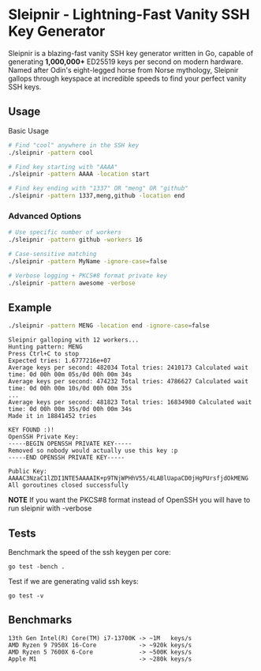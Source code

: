 # Sleipnir - Lightning-Fast Vanity SSH Key Generator

Sleipnir is a blazing-fast vanity SSH key generator written in Go, capable of generating **1,000,000+** ED25519 keys per second on modern hardware. Named after Odin's eight-legged horse from Norse mythology, Sleipnir gallops through keyspace at incredible speeds to find your perfect vanity SSH keys.



## Usage

Basic Usage
```bash
# Find "cool" anywhere in the SSH key
./sleipnir -pattern cool

# Find key starting with "AAAA"
./sleipnir -pattern AAAA -location start

# Find key ending with "1337" OR "meng" OR "github"
./sleipnir -pattern 1337,meng,github -location end
```

### Advanced Options

```bash
# Use specific number of workers
./sleipnir -pattern github -workers 16

# Case-sensitive matching
./sleipnir -pattern MyName -ignore-case=false

# Verbose logging + PKCS#8 format private key
./sleipnir -pattern awesome -verbose
```

## Example

```bash
./sleipnir -pattern MENG -location end -ignore-case=false
```
```
Sleipnir galloping with 12 workers...
Hunting pattern: MENG
Press Ctrl+C to stop
Expected tries: 1.6777216e+07
Average keys per second: 482034 Total tries: 2410173 Calculated wait time: 0d 00h 00m 05s/0d 00h 00m 34s
Average keys per second: 474232 Total tries: 4786627 Calculated wait time: 0d 00h 00m 10s/0d 00h 00m 35s
...
Average keys per second: 481823 Total tries: 16834980 Calculated wait time: 0d 00h 00m 35s/0d 00h 00m 34s
Made it in 18841452 tries

KEY FOUND :)!
OpenSSH Private Key:
-----BEGIN OPENSSH PRIVATE KEY-----
Removed so nobody would actually use this key :p
-----END OPENSSH PRIVATE KEY-----

Public Key:
AAAAC3NzaC1lZDI1NTE5AAAAIK+p9TNjWPHhV55/4LABlUapaCD0jHgPUrsfjdOkMENG
All goroutines closed successfully
```
**NOTE** If you want the PKCS#8  format instead of OpenSSH you will have to run sleipnir with -verbose

## Tests
Benchmark the speed of the ssh keygen per core:
```
go test -bench .
```

Test if we are generating valid ssh keys:
```
go test -v
```

## Benchmarks
```
13th Gen Intel(R) Core(TM) i7-13700K -> ~1M   keys/s
AMD Ryzen 9 7950X 16-Core            -> ~920k keys/s
AMD Ryzen 5 7600X 6-Core             -> ~500K keys/s
Apple M1                             -> ~280k keys/s
```